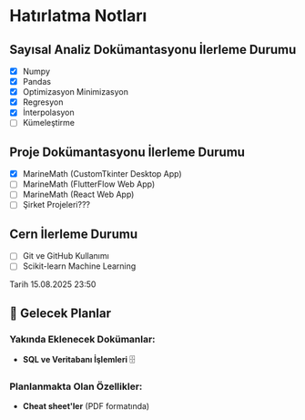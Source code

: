 # Hatırlatma Notları

## Sayısal Analiz Dokümantasyonu İlerleme Durumu

- [x] Numpy
- [x] Pandas
- [x] Optimizasyon Minimizasyon
- [x] Regresyon
- [x] İnterpolasyon
- [ ] Kümeleştirme

## Proje Dokümantasyonu İlerleme Durumu

- [x] MarineMath (CustomTkinter Desktop App)
- [ ] MarineMath (FlutterFlow Web App)
- [ ] MarineMath (React Web App)
- [ ] Şirket Projeleri???

## Cern İlerleme Durumu

- [ ] Git ve GitHub Kullanımı
- [ ] Scikit-learn Machine Learning

Tarih 15.08.2025 23:50

## 🚧 Gelecek Planlar

### Yakında Eklenecek Dokümanlar:
- **SQL ve Veritabanı İşlemleri** 🗄️

### Planlanmakta Olan Özellikler:
- **Cheat sheet'ler** (PDF formatında)